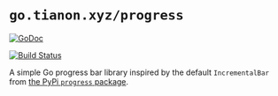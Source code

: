 # `go.tianon.xyz/progress`

[![GoDoc](https://godoc.org/go.tianon.xyz/progress?status.svg)](https://godoc.org/go.tianon.xyz/progress)

[![Build Status](https://travis-ci.org/tianon/go-progress.svg?branch=master)](https://travis-ci.org/tianon/go-progress)

A simple Go progress bar library inspired by the default `IncrementalBar` from [the PyPi `progress` package](https://pypi.python.org/pypi/progress).

